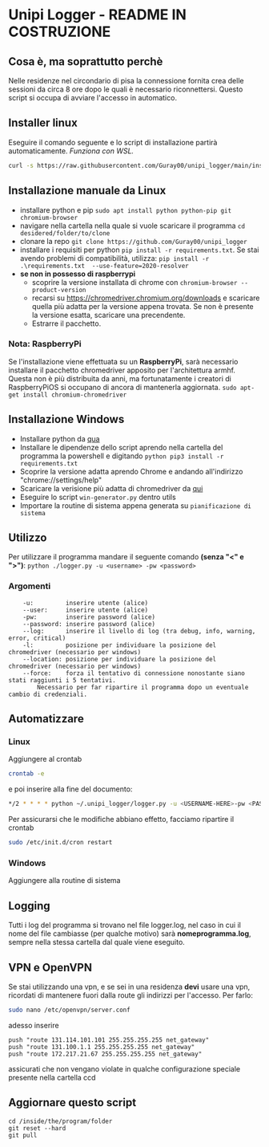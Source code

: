 # Unipi Logger - README IN COSTRUZIONE

## Cosa è, ma soprattutto perchè
Nelle residenze nel circondario di pisa la connessione fornita crea delle sessioni da circa 8 ore dopo le quali è necessario riconnettersi. Questo script si occupa di avviare l'accesso in automatico.

## Installer linux

Eseguire il comando seguente e lo script di installazione partirà automaticamente. _Funziona con WSL._
```bash
curl -s https://raw.githubusercontent.com/Guray00/unipi_logger/main/install.sh > /tmp/ul_install.sh && chmod a+x /tmp/ul_install.sh && /tmp/ul_install.sh
```

## Installazione manuale da Linux
- installare python e pip
`sudo apt install python python-pip git chromium-browser`
- navigare nella cartella nella quale si vuole scaricare il programma
`cd desidered/folder/to/clone`
- clonare la repo
`git clone https://github.com/Guray00/unipi_logger`
- installare i requisiti per python
    `pip install -r requirements.txt`. Se stai avendo problemi di compatibilità, utilizza: `pip install -r .\requirements.txt  --use-feature=2020-resolver`
- __se non in possesso di raspberrypi__
    - scoprire la versione installata di chrome con `chromium-browser --product-version`
    - recarsi su https://chromedriver.chromium.org/downloads e scaricare quella più adatta per la versione appena trovata. Se non è presente la versione esatta, scaricare una precendente.
    - Estrarre il pacchetto.


### Nota: RaspberryPi 
Se l'installazione viene effettuata su un __RaspberryPi__, sarà necessario installare il pacchetto chromedriver apposito per l'architettura armhf. Questa non è più distribuita da anni, ma fortunatamente i creatori di RaspberryPiOS si occupano di ancora di mantenerla aggiornata.
`sudo apt-get install chromium-chromedriver`

## Installazione Windows
- Installare python da [qua](https://www.python.org/downloads/)
- Installare le dipendenze dello script aprendo nella cartella del programma la powershell e digitando ```python pip3 install -r requirements.txt```
- Scoprire la versione adatta aprendo Chrome e andando all'indirizzo "chrome://settings/help"
- Scaricare la verisione più adatta di chromedriver da [qui](https://chromedriver.chromium.org/downloads)
- Eseguire lo script `win-generator.py` dentro utils
- Importare la routine di sistema appena generata su `pianificazione di sistema`

## Utilizzo
Per utilizzare il programma mandare il seguente comando __(senza "<" e ">")__:
`python ./logger.py -u <username> -pw <password>`

### Argomenti
```
    -u:         inserire utente (alice)
    --user:     inserire utente (alice)
    -pw:        inserire password (alice)
    --password: inserire password (alice)
    --log:      inserire il livello di log (tra debug, info, warning, error, critical)
    -l:         posizione per individuare la posizione del chromedriver (necessario per windows)
    --location: posizione per individuare la posizione del chromedriver (necessario per windows)
    --force:    forza il tentativo di connessione nonostante siano stati raggiunti i 5 tentativi. 
		Necessario per far ripartire il programma dopo un eventuale cambio di credenziali.
```

## Automatizzare
### Linux
Aggiungere al crontab
```bash 
crontab -e
```
e poi inserire alla fine del documento:
```bash 
*/2 * * * * python ~/.unipi_logger/logger.py -u <USERNAME-HERE>-pw <PASSWORD-HERE> >/dev/null 2>&1
```
Per assicurarsi che le modifiche abbiano effetto, facciamo ripartire il crontab
```bash 
sudo /etc/init.d/cron restart
```
### Windows
Aggiungere alla routine di sistema

## Logging
Tutti i log del programma si trovano nel file logger.log, nel caso in cui il nome del file cambiasse (per qualche motivo) sarà __nomeprogramma.log__, sempre nella stessa cartella dal quale viene eseguito.

## VPN e OpenVPN
Se stai utilizzando una vpn, e se sei in una residenza __devi__ usare una vpn, ricordati di mantenere fuori dalla route gli indirizzi per l'accesso. Per farlo:
```bash
sudo nano /etc/openvpn/server.conf
```

adesso inserire
```
push "route 131.114.101.101 255.255.255.255 net_gateway"
push "route 131.100.1.1 255.255.255.255 net_gateway"
push "route 172.217.21.67 255.255.255.255 net_gateway"
```

assicurati che non vengano violate in qualche configurazione speciale presente nella cartella ccd

## Aggiornare questo script
```git
cd /inside/the/program/folder
git reset --hard
git pull
```
